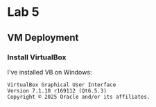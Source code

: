 # Lab 5

## VM Deployment

### Install VirtualBox

I've installed VB on Windows:

```
VirtualBox Graphical User Interface
Version 7.1.10 r169112 (Qt6.5.3)
Copyright © 2025 Oracle and/or its affiliates.
```
